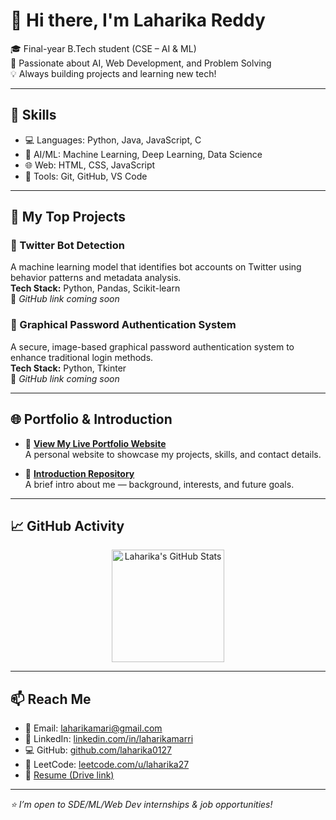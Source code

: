 # 👋 Hi there, I'm Laharika Reddy

🎓 Final-year B.Tech student (CSE – AI & ML)  
🔭 Passionate about AI, Web Development, and Problem Solving  
💡 Always building projects and learning new tech!

---

## 💼 Skills

- 💻 Languages: Python, Java, JavaScript, C  
- 🤖 AI/ML: Machine Learning, Deep Learning, Data Science  
- 🌐 Web: HTML, CSS, JavaScript  
- 🔧 Tools: Git, GitHub, VS Code  

---

## 🚀 My Top Projects

### 🧠 Twitter Bot Detection  
A machine learning model that identifies bot accounts on Twitter using behavior patterns and metadata analysis.  
**Tech Stack:** Python, Pandas, Scikit-learn  
🔗 *GitHub link coming soon*

### 🔐 Graphical Password Authentication System  
A secure, image-based graphical password authentication system to enhance traditional login methods.  
**Tech Stack:** Python, Tkinter  
🔗 *GitHub link coming soon*

---

## 🌐 Portfolio & Introduction

- 🔗 [**View My Live Portfolio Website**](https://laharika0127.github.io/portfolio)  
  A personal website to showcase my projects, skills, and contact details.

- 📘 [**Introduction Repository**](https://github.com/laharika0127/introduction)  
  A brief intro about me — background, interests, and future goals.

---

## 📈 GitHub Activity

<p align="center">
  <img src="https://github-readme-stats.vercel.app/api?username=laharika0127&show_icons=true&theme=radical" alt="Laharika's GitHub Stats" height="180" />
</p>

---

## 📫 Reach Me

- 📧 Email: laharikamari@gmail.com  
- 🔗 LinkedIn: [linkedin.com/in/laharikamarri](https://www.linkedin.com/in/laharikamarri/)  
- 💻 GitHub: [github.com/laharika0127](https://github.com/laharika0127)  
- 🧮 LeetCode: [leetcode.com/u/laharika27](https://leetcode.com/u/laharika27)  
- 📄 [Resume (Drive link)](https://drive.google.com/file/d/16Vh_1Utb96JZwlknwgifKvluuLgx3Gg7/view)

---

_⭐ I’m open to SDE/ML/Web Dev internships & job opportunities!_
